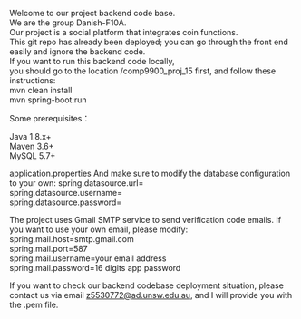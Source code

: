 Welcome to our project backend code base.  
We are the group Danish-F10A.  
Our project is a social platform that integrates coin functions.  
This git repo has already been deployed; you can go through the front end easily and ignore the backend code.  
If you want to run this backend code locally,   
you should go to the location /comp9900_proj_15 first, and follow these instructions:  
mvn clean install  
mvn spring-boot:run  

Some prerequisites：

Java 1.8.x+  
Maven 3.6+  
MySQL 5.7+  

application.properties
And make sure to modify the database configuration to your own:
        spring.datasource.url=  
        spring.datasource.username=  
        spring.datasource.password=  
        
The project uses Gmail SMTP service to send verification code emails. 
If you want to use your own email, please modify:
        spring.mail.host=smtp.gmail.com  
        spring.mail.port=587  
        spring.mail.username=your email address  
        spring.mail.password=16 digits app password  
          


If you want to check our backend codebase deployment situation, please contact us via email z5530772@ad.unsw.edu.au, and I will provide you with the .pem file.
